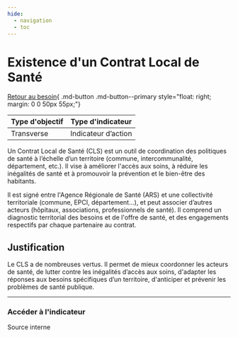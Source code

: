 ```yaml
---
hide:
  - navigation
  - toc
---
```


# Existence d'un Contrat Local de Santé 

[Retour au besoin](https://konsilion.github.io/diag360/pages/besoins/bv4){ .md-button .md-button--primary style="float: right; margin: 0 0 50px 55px;"}

|Type d'objectif|Type d'indicateur|
|--|--|
|Transverse|Indicateur d’action|

Un Contrat Local de Santé (CLS) est un outil de coordination des politiques de santé à l’échelle  d’un  territoire  (commune,  intercommunalité,  département,  etc.).  Il  vise  à améliorer  l'accès  aux  soins,  à  réduire  les  inégalités  de  santé  et  à  promouvoir  la prévention et le bien-être des habitants. 
 
Il  est  signé  entre  l'Agence  Régionale  de  Santé  (ARS)  et  une  collectivité  territoriale (commune,  EPCI,  département...),  et  peut  associer  d’autres  acteurs  (hôpitaux, associations, professionnels de santé). 
Il  comprend  un  diagnostic  territorial  des  besoins  et  de  l'offre  de  santé,  et  des engagements respectifs par chaque partenaire au contrat.  

## Justification

Le  CLS a de nombreuses vertus. Il permet de mieux coordonner les acteurs de santé, de  lutter  contre  les  inégalités  d’accès  aux  soins,  d'adapter  les  réponses  aux  besoins spécifiques d’un territoire, d'anticiper et prévenir les problèmes de santé publique. 

---

### Accéder à l'indicateur

Source interne